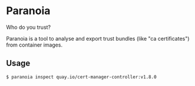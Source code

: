 # Paranoia

Who do you trust?

Paranoia is a tool to analyse and export trust bundles (like "ca certificates") from container images.

## Usage

```bash
$ paranoia inspect quay.io/cert-manager-controller:v1.8.0
```
